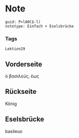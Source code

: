 # Note
```
guid: P>lA0C$-l)
notetype: Einfach + Eselsbrücke
```

### Tags
```
Lektion29
```

## Vorderseite
ὁ βασιλεύς, έως

## Rückseite
König

## Eselsbrücke
basileuo
